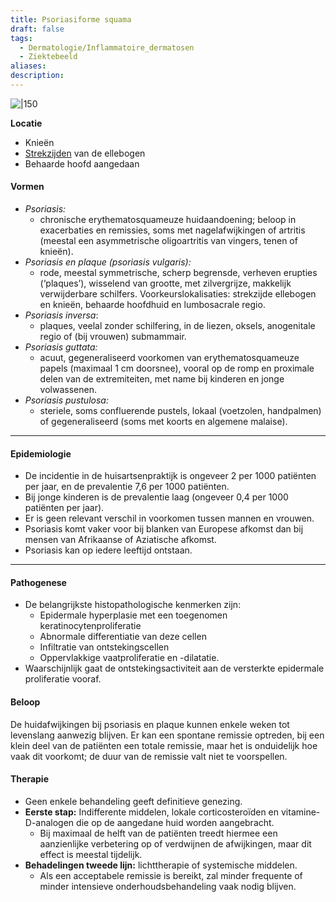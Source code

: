 ```yaml
---
title: Psoriasiforme squama
draft: false
tags:
  - Dermatologie/Inflammatoire_dermatosen
  - Ziektebeeld
aliases: 
description: 
---
```



![|150](https://i.imgur.com/XljrubX.png)

**Locatie**
- Knieën
- <u>Strekzijden</u> van de ellebogen
- Behaarde hoofd aangedaan


#### Vormen
- *Psoriasis:*
    - chronische erythematosquameuze huidaandoening; beloop in exacerbaties en remissies, soms met nagelafwijkingen of artritis (meestal een asymmetrische oligoartritis van vingers, tenen of knieën).
- *Psoriasis en plaque (psoriasis vulgaris):*
    - rode, meestal symmetrische, scherp begrensde, verheven erupties (‘plaques’), wisselend van grootte, met zilvergrijze, makkelijk verwijderbare schilfers. Voorkeurslokalisaties: strekzijde ellebogen en knieën, behaarde hoofdhuid en lumbosacrale regio.
- *Psoriasis inversa*:
    - plaques, veelal zonder schilfering, in de liezen, oksels, anogenitale regio of (bij vrouwen) submammair.
- *Psoriasis guttata:*
    - acuut, gegeneraliseerd voorkomen van erythematosquameuze papels (maximaal 1 cm doorsnee), vooral op de romp en proximale delen van de extremiteiten, met name bij kinderen en jonge volwassenen.
- *Psoriasis pustulosa:*
    - steriele, soms confluerende pustels, lokaal (voetzolen, handpalmen) of gegeneraliseerd (soms met koorts en algemene malaise).

---

#### Epidemiologie

- De incidentie in de huisartsenpraktijk is ongeveer 2 per 1000 patiënten per jaar, en de prevalentie 7,6 per 1000 patiënten.
- Bij jonge kinderen is de prevalentie laag (ongeveer 0,4 per 1000 patiënten per jaar).
- Er is geen relevant verschil in voorkomen tussen mannen en vrouwen.
- Psoriasis komt vaker voor bij blanken van Europese afkomst dan bij mensen van Afrikaanse of Aziatische afkomst.
- Psoriasis kan op iedere leeftijd ontstaan.

---

#### Pathogenese

- De belangrijkste histopathologische kenmerken zijn:
	- Epidermale hyperplasie met een toegenomen keratinocytenproliferatie
	- Abnormale differentiatie van deze cellen
	- Infiltratie van ontstekingscellen
	- Oppervlakkige vaatproliferatie en -dilatatie.
- Waarschijnlijk gaat de ontstekingsactiviteit aan de versterkte epidermale proliferatie vooraf.

#### Beloop

De huidafwijkingen bij psoriasis en plaque kunnen enkele weken tot levenslang aanwezig blijven. Er kan een spontane remissie optreden, bij een klein deel van de patiënten een totale remissie, maar het is onduidelijk hoe vaak dit voorkomt; de duur van de remissie valt niet te voorspellen.

#### Therapie

- Geen enkele behandeling geeft definitieve genezing.
- **Eerste stap:** Indifferente middelen, lokale corticosteroïden en vitamine-D-analogen die op de aangedane huid worden aangebracht.
    - Bij maximaal de helft van de patiënten treedt hiermee een aanzienlijke verbetering op of verdwijnen de afwijkingen, maar dit effect is meestal tijdelijk.
- **Behadelingen tweede lijn:** lichttherapie of systemische middelen.
    - Als een acceptabele remissie is bereikt, zal minder frequente of minder intensieve onderhoudsbehandeling vaak nodig blijven.


